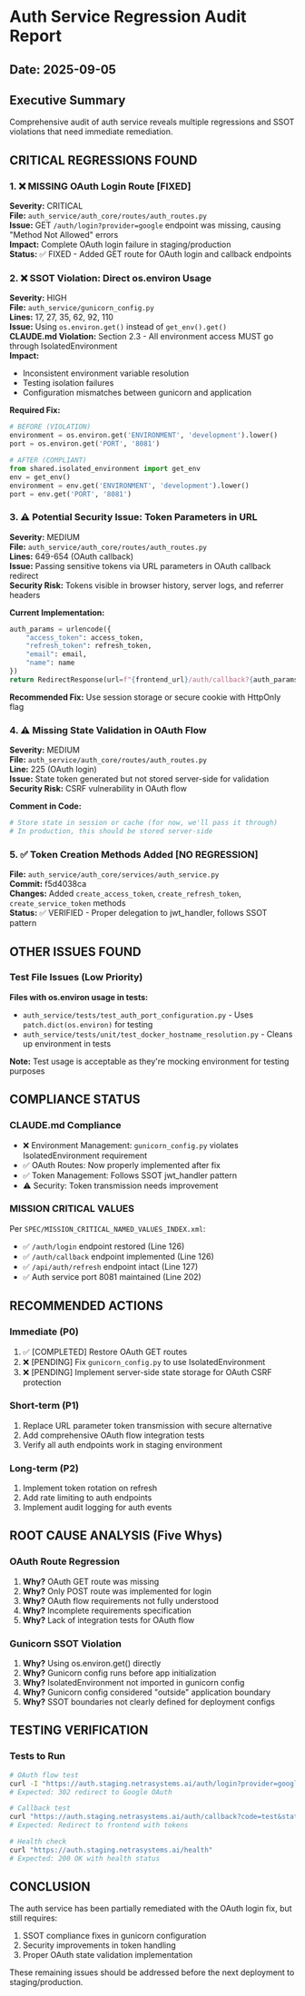 # Auth Service Regression Audit Report
## Date: 2025-09-05

## Executive Summary
Comprehensive audit of auth service reveals multiple regressions and SSOT violations that need immediate remediation.

## CRITICAL REGRESSIONS FOUND

### 1. ❌ MISSING OAuth Login Route [FIXED]
**Severity:** CRITICAL  
**File:** `auth_service/auth_core/routes/auth_routes.py`  
**Issue:** GET `/auth/login?provider=google` endpoint was missing, causing "Method Not Allowed" errors  
**Impact:** Complete OAuth login failure in staging/production  
**Status:** ✅ FIXED - Added GET route for OAuth login and callback endpoints

### 2. ❌ SSOT Violation: Direct os.environ Usage
**Severity:** HIGH  
**File:** `auth_service/gunicorn_config.py`  
**Lines:** 17, 27, 35, 62, 92, 110  
**Issue:** Using `os.environ.get()` instead of `get_env().get()`  
**CLAUDE.md Violation:** Section 2.3 - All environment access MUST go through IsolatedEnvironment  
**Impact:** 
- Inconsistent environment variable resolution
- Testing isolation failures
- Configuration mismatches between gunicorn and application

**Required Fix:**
```python
# BEFORE (VIOLATION)
environment = os.environ.get('ENVIRONMENT', 'development').lower()
port = os.environ.get('PORT', '8081')

# AFTER (COMPLIANT)
from shared.isolated_environment import get_env
env = get_env()
environment = env.get('ENVIRONMENT', 'development').lower()
port = env.get('PORT', '8081')
```

### 3. ⚠️ Potential Security Issue: Token Parameters in URL
**Severity:** MEDIUM  
**File:** `auth_service/auth_core/routes/auth_routes.py`  
**Lines:** 649-654 (OAuth callback)  
**Issue:** Passing sensitive tokens via URL parameters in OAuth callback redirect  
**Security Risk:** Tokens visible in browser history, server logs, and referrer headers

**Current Implementation:**
```python
auth_params = urlencode({
    "access_token": access_token,
    "refresh_token": refresh_token,
    "email": email,
    "name": name
})
return RedirectResponse(url=f"{frontend_url}/auth/callback?{auth_params}")
```

**Recommended Fix:** Use session storage or secure cookie with HttpOnly flag

### 4. ⚠️ Missing State Validation in OAuth Flow
**Severity:** MEDIUM  
**File:** `auth_service/auth_core/routes/auth_routes.py`  
**Line:** 225 (OAuth login)  
**Issue:** State token generated but not stored server-side for validation  
**Security Risk:** CSRF vulnerability in OAuth flow

**Comment in Code:**
```python
# Store state in session or cache (for now, we'll pass it through)
# In production, this should be stored server-side
```

### 5. ✅ Token Creation Methods Added [NO REGRESSION]
**File:** `auth_service/auth_core/services/auth_service.py`  
**Commit:** f5d4038ca  
**Changes:** Added `create_access_token`, `create_refresh_token`, `create_service_token` methods  
**Status:** ✅ VERIFIED - Proper delegation to jwt_handler, follows SSOT pattern

## OTHER ISSUES FOUND

### Test File Issues (Low Priority)
**Files with os.environ usage in tests:**
- `auth_service/tests/test_auth_port_configuration.py` - Uses `patch.dict(os.environ)` for testing
- `auth_service/tests/unit/test_docker_hostname_resolution.py` - Cleans up environment in tests

**Note:** Test usage is acceptable as they're mocking environment for testing purposes

## COMPLIANCE STATUS

### CLAUDE.md Compliance
- ❌ Environment Management: `gunicorn_config.py` violates IsolatedEnvironment requirement
- ✅ OAuth Routes: Now properly implemented after fix
- ✅ Token Management: Follows SSOT jwt_handler pattern
- ⚠️ Security: Token transmission needs improvement

### MISSION CRITICAL VALUES
Per `SPEC/MISSION_CRITICAL_NAMED_VALUES_INDEX.xml`:
- ✅ `/auth/login` endpoint restored (Line 126)
- ✅ `/auth/callback` endpoint implemented (Line 126)
- ✅ `/api/auth/refresh` endpoint intact (Line 127)
- ✅ Auth service port 8081 maintained (Line 202)

## RECOMMENDED ACTIONS

### Immediate (P0)
1. ✅ [COMPLETED] Restore OAuth GET routes
2. ❌ [PENDING] Fix `gunicorn_config.py` to use IsolatedEnvironment
3. ❌ [PENDING] Implement server-side state storage for OAuth CSRF protection

### Short-term (P1)
1. Replace URL parameter token transmission with secure alternative
2. Add comprehensive OAuth flow integration tests
3. Verify all auth endpoints work in staging environment

### Long-term (P2)
1. Implement token rotation on refresh
2. Add rate limiting to auth endpoints
3. Implement audit logging for auth events

## ROOT CAUSE ANALYSIS (Five Whys)

### OAuth Route Regression
1. **Why?** OAuth GET route was missing
2. **Why?** Only POST route was implemented for login
3. **Why?** OAuth flow requirements not fully understood
4. **Why?** Incomplete requirements specification
5. **Why?** Lack of integration tests for OAuth flow

### Gunicorn SSOT Violation
1. **Why?** Using os.environ.get() directly
2. **Why?** Gunicorn config runs before app initialization
3. **Why?** IsolatedEnvironment not imported in gunicorn config
4. **Why?** Gunicorn config considered "outside" application boundary
5. **Why?** SSOT boundaries not clearly defined for deployment configs

## TESTING VERIFICATION

### Tests to Run
```bash
# OAuth flow test
curl -I "https://auth.staging.netrasystems.ai/auth/login?provider=google"
# Expected: 302 redirect to Google OAuth

# Callback test  
curl "https://auth.staging.netrasystems.ai/auth/callback?code=test&state=test"
# Expected: Redirect to frontend with tokens

# Health check
curl "https://auth.staging.netrasystems.ai/health"
# Expected: 200 OK with health status
```

## CONCLUSION

The auth service has been partially remediated with the OAuth login fix, but still requires:
1. SSOT compliance fixes in gunicorn configuration
2. Security improvements in token handling
3. Proper OAuth state validation implementation

These remaining issues should be addressed before the next deployment to staging/production.